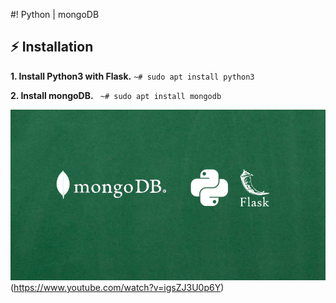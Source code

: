 
#! Python | mongoDB
## :zap: Installation
**1. Install Python3 with Flask.**
     `~# sudo apt install python3`
     
**2. Install mongoDB.**
    ` ~# sudo apt install mongodb`
    
![](https://raw.githubusercontent.com/m-samik/mongodb_flask/master/static/pymongo.png)(https://www.youtube.com/watch?v=igsZJ3U0p6Y)

